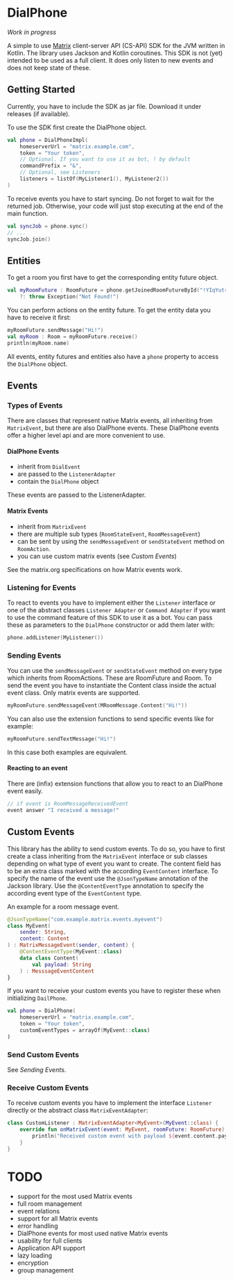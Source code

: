 # DialPhone

*Work in progress*

A simple to use [Matrix](https://matrix.org/) client-server API (CS-API) SDK for the JVM written in Kotlin.
The library uses Jackson and Kotlin coroutines. This SDK is not (yet) intended to be used as a full client.
It does only listen to new events and does not keep state of these.

## Getting Started

Currently, you have to include the SDK as jar file. Download it under releases (if available).

To use the SDK first create the DialPhone object.
```kotlin
val phone = DialPhoneImpl(
    homeserverUrl = "matrix.example.com",
    token = "Your token",
    // Optional. If you want to use it as bot, ! by default
    commandPrefix = "&",
    // Optional, see Listeners
    listeners = listOf(MyListener1(), MyListener2())
)
```

To receive events you have to start syncing. Do not forget to wait for the returned job. Otherwise, your code
will just stop executing at the end of the main function.

```kotlin
val syncJob = phone.sync()
// ...
syncJob.join()
```

## Entities

To get a room you first have to get the corresponding entity future object.
```kotlin
val myRoomFuture : RoomFuture = phone.getJoinedRoomFutureById("!YIqYutrrBUdGDombnI:mtorials.de")
    ?: throw Exception("Not Found!")
```
You can perform actions on the entity future. To get the entity data you have to receive it first:
```kotlin
myRoomFuture.sendMessage("Hi!")
val myRoom : Room = myRoomFuture.receive()
println(myRoom.name)
```
All events, entity futures and entities also have a `phone` property to access the `DialPhone` object.

## Events

### Types of Events

There are classes that represent native Matrix events, all inheriting from `MatrixEvent`, but there are also DialPhone
events. These DialPhone events offer a higher level api and are more convenient to use.

#### DialPhone Events

- inherit from `DialEvent`
- are passed to the `ListenerAdapter`
- contain the `DialPhone` object

These events are passed to the ListenerAdapter.

#### Matrix Events

- inherit from `MatrixEvent`
- there are multiple sub types (`RoomStateEvent`, `RoomMessageEvent`)
- can be sent by using the `sendMessageEvent` or `sendStateEvent` method on `RoomAction`.
- you can use custom matrix events (see *Custom Events*)

See the matrix.org specifications on how Matrix events work.

### Listening for Events

To react to events you have to implement either the `Listener` interface
or one of the abstract classes `Listener Adapter` or `Command Adapter` if you want to use
the command feature of this SDK to use it as a bot.
You can pass these as parameters to the `DialPhone` constructor or add them later with:

```kotlin
phone.addListener(MyListener())
```

### Sending Events

You can use the `sendMessageEvent` or `sendStateEvent` method on every type which inherits from RoomActions.
These are RoomFuture and Room.
To send the event you have to instantiate the Content class inside the actual event class.
Only matrix events are supported.

```kotlin
myRoomFuture.sendMessageEvent(MRoomMessage.Content("Hi!"))
```

You can also use the extension functions to send specific events like for example:

```kotlin
myRoomFuture.sendTextMessage("Hi!")
```

In this case both examples are equivalent.

#### Reacting to an event

There are (infix) extension functions that allow you to react to an DialPhone event easily.

```kotlin
// if event is RoomMessageReceivedEvent
event answer "I received a message!"
```

## Custom Events

This library has the ability to send custom events. To do so, you have to first create a class inheriting from
the `MatrixEvent` interface or sub classes depending on what type of event you want to create.
The content field has to be an extra class marked with the according `EventContent` interface.
To specify the name of the event use the `@JsonTypeName` annotation of the Jackson library.
Use the `@ContentEventType` annotation to specify the according event type of the `EventContent` type.

An example for a room message event.
```kotlin
@JsonTypeName("com.example.matrix.events.myevent")
class MyEvent(
    sender: String,
    content: Content
) : MatrixMessageEvent(sender, content) {
    @ContentEventType(MyEvent::class)
    data class Content(
        val payload: String
    ) : MesssageEventContent
}
```

If you want to receive your custom events you have to register these when initializing `DailPhone`.

```kotlin
val phone = DialPhone(
    homeserverUrl = "matrix.example.com",
    token = "Your token",
    customEventTypes = arrayOf(MyEvent::class)
)
```

### Send Custom Events

See *Sending Events*.

### Receive Custom Events

To receive custom events you have to implement the interface `Listener` directly or
the abstract class `MatrixEventAdapter`:

```kotlin
class CustomListener : MatrixEventAdapter<MyEvent>(MyEvent::class) {
    override fun onMatrixEvent(event: MyEvent, roomFuture: RoomFuture) {
        println("Received custom event with payload ${event.content.payload}.")
    }
}
```

# TODO

- support for the most used Matrix events
- full room management
- event relations
- support for all Matrix events
- error handling
- DialPhone events for most used native Matrix events
- usability for full clients
- Application API support
- lazy loading
- encryption
- group management
